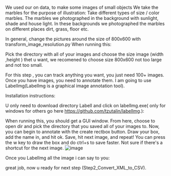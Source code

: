 We used our on data, to make some images of small objects
We take the marbles for the purpose of illustration:
Take different types of size / color marbles.
The marbles we photographed in the background with sunlight, shade and house light.
In these backgrounds we photographed the marbles on different places dirt, grass, floor etc.

In general, change the pictures around the size of 800x600 with transform_image_resolution.py 
When running this:

Pick the directory with all of your images and choose the size image (width ,height ) thet u want,
we recomened to choose size  800x600  not too large and not too small.


For this step , you can track anything you want, you just need 100+ images. Once you have images, you need to annotate them.
I am going to use LabelImg(LabelImg is a graphical image annotation tool).


Installation instructions:

U only need to download directory LabelI and click on labelImg.exe( only for windows for others go here https://github.com/tzutalin/labelImg.): 


When running this, you should get a GUI window. From here, choose to open dir and pick the directory that you saved all of your images to. Now, you can begin to annotate with the create rectbox button. Draw your box, add the name in, and hit ok. Save, hit next image, and repeat! You can press the w key to draw the box and do ctrl+s to save faster. Not sure if there's a shortcut for the next image.
![image](https://user-images.githubusercontent.com/56115477/149636550-9f5c8b3f-1624-4585-a0b1-84abb072b006.png)


Once you LabelImg all the image i can say to you: 

great job, now u ready for next step (Step2_Convert_XML_to_CSV).
